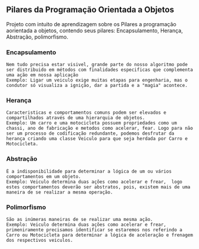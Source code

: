 ## Pilares da Programação Orientada a Objetos

Projeto com intuito de aprendizagem sobre os Pilares a programação aorientada a objetos, contendo seus pilares: Encapsulamento, Herança, Abstração, polimorfismo.

### Encapsulamento
    Nem tudo precisa estar visivel, grande parte do nosso algoritmo pode ser distribuido em métodos com finalidades especificas que complementa uma ação em nossa aplicação
    Exemplo: Ligar um veiculo exige muitas etapas para engenharia, mas o condutor só visualiza a ignição, dar a partida e a "magia" acontece.

### Herança
    Caracteristicas e comportamentos comuns podem ser elevados e compartilhados através de uma hierarquia de objetos.
    Exemplo: Um carro e uma motocicleta possuem propriedades como um chassi, ano de fabricação e metodos como acelerar, fear. Logo para não ser um processo de codificação redundante, podemos desfrutar da herança criando uma classe Veiculo para que seja herdada por Carro e Motocicleta.

### Abstração
    É a indisponibilidade para determinar a lógica de um ou vários comportamentos em um objeto.
    Exemplo: Veiculo determina duas ações como acelerar e frear,  logo estes comportamentos deverão ser abstratos, pois, existem mais de uma maneira de se realizar a mesma operação.

### Polimorfismo
    São as inúmeras maneiras de se realizar uma mesma ação.
    Exemplo: Veiculo determina duas ações como acelerar e frear, primeniramente precisamos identificar se estaremos nos referindo a Carro ou Motocicleta para determinar a lógica de aceleração e frenagem dos respectivos veiculos.
